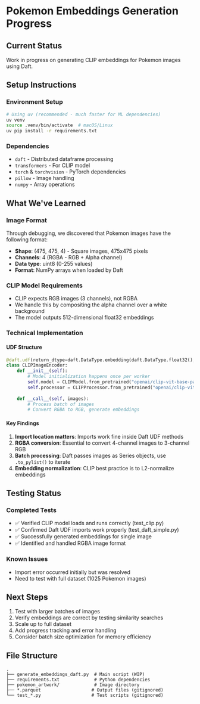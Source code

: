 # Pokemon Embeddings Generation Progress

## Current Status
Work in progress on generating CLIP embeddings for Pokemon images using Daft.

## Setup Instructions

### Environment Setup
```bash
# Using uv (recommended - much faster for ML dependencies)
uv venv
source .venv/bin/activate  # macOS/Linux
uv pip install -r requirements.txt
```

### Dependencies
- `daft` - Distributed dataframe processing
- `transformers` - For CLIP model
- `torch` & `torchvision` - PyTorch dependencies  
- `pillow` - Image handling
- `numpy` - Array operations

## What We've Learned

### Image Format
Through debugging, we discovered that Pokemon images have the following format:
- **Shape**: (475, 475, 4) - Square images, 475x475 pixels
- **Channels**: 4 (RGBA - RGB + Alpha channel)
- **Data type**: uint8 (0-255 values)
- **Format**: NumPy arrays when loaded by Daft

### CLIP Model Requirements
- CLIP expects RGB images (3 channels), not RGBA
- We handle this by compositing the alpha channel over a white background
- The model outputs 512-dimensional float32 embeddings

### Technical Implementation

#### UDF Structure
```python
@daft.udf(return_dtype=daft.DataType.embedding(daft.DataType.float32(), 512))
class CLIPImageEncoder:
    def __init__(self):
        # Model initialization happens once per worker
        self.model = CLIPModel.from_pretrained("openai/clip-vit-base-patch32")
        self.processor = CLIPProcessor.from_pretrained("openai/clip-vit-base-patch32")
    
    def __call__(self, images):
        # Process batch of images
        # Convert RGBA to RGB, generate embeddings
```

#### Key Findings
1. **Import location matters**: Imports work fine inside Daft UDF methods
2. **RGBA conversion**: Essential to convert 4-channel images to 3-channel RGB
3. **Batch processing**: Daft passes images as Series objects, use `.to_pylist()` to iterate
4. **Embedding normalization**: CLIP best practice is to L2-normalize embeddings

## Testing Status

### Completed Tests
- ✅ Verified CLIP model loads and runs correctly (test_clip.py)
- ✅ Confirmed Daft UDF imports work properly (test_daft_simple.py)
- ✅ Successfully generated embeddings for single image
- ✅ Identified and handled RGBA image format

### Known Issues
- Import error occurred initially but was resolved
- Need to test with full dataset (1025 Pokemon images)

## Next Steps
1. Test with larger batches of images
2. Verify embeddings are correct by testing similarity searches
3. Scale up to full dataset
4. Add progress tracking and error handling
5. Consider batch size optimization for memory efficiency

## File Structure
```
.
├── generate_embeddings_daft.py  # Main script (WIP)
├── requirements.txt             # Python dependencies
├── pokemon_artwork/             # Image directory
├── *.parquet                   # Output files (gitignored)
└── test_*.py                   # Test scripts (gitignored)
```